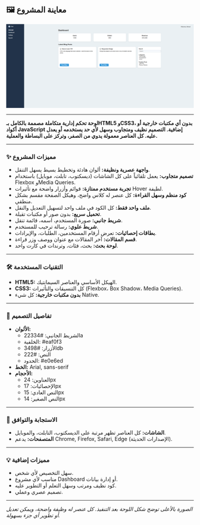 ## 🖼 معاينة المشروع
![Dashboard Preview](https://github.com/albna3681/dashboard-html-css-ui-ux/blob/9cd444f3c038610fe134bb76783a743a53d89c37/Screenshot%20(289).png)

---

**لوحة تحكم إدارية متكاملة مصممة بالكامل بـHTML5 وCSS3، بدون أي مكتبات خارجية أو أكواد JavaScript إضافية. التصميم نظيف ومتجاوب وسهل لأي حد يستخدمه أو يعدل عليه. كل العناصر معمولة يدوي من الصفر، وتركز على البساطة والعملية.**

---

### ✨ مميزات المشروع

- **واجهة عصرية ونظيفة:** ألوان هادئة وتخطيط بسيط يسهل التنقل.
- **تصميم متجاوب:** يعمل تلقائياً على كل الشاشات (ديسكتوب، تابلت، موبايل) باستخدام Flexbox وMedia Queries.
- **تجربة مستخدم ممتازة:** قوائم وأزرار واضحة مع تأثيرات Hover لطيفة.
- **كود منظم وسهل القراءة:** كل عنصر له كلاس واضح، وهيكل الصفحة مقسم بشكل منطقي.
- **ملف واحد فقط:** كل الكود في ملف واحد لتسهيل التعديل والنقل.
- **تحميل سريع:** بدون صور أو مكتبات تقيلة.
- **شريط جانبي:** صورة المستخدم، اسمه، قائمة تنقل.
- **شريط علوي:** رسالة ترحيب للمستخدم.
- **بطاقات إحصائيات:** تعرض أرقام المستخدمين، الطلبات، والإيرادات.
- **قسم المقالات:** آخر المقالات مع عنوان ووصف وزر قراءة.
- **لوحة بحث:** بحث، فئات، وترندات في كارت واحد.

---

### 🛠️ التقنيات المستخدمة

- **HTML5:** الهيكل الأساسي والعناصر السيمانتيك.
- **CSS3:** كل التنسيقات والتأثيرات (Flexbox، Box Shadow، Media Queries).
- **بدون مكتبات خارجية:** كل شيء Native.

---

### 🎨 تفاصيل التصميم

- **الألوان:**  
  - الشريط الجانبي: #22334a  
  - الخلفية: #eaf0f3  
  - الأزرار: #3498db  
  - النص: #222  
  - الحدود: #e0e6ed  
- **الخط:** Arial, sans-serif  
- **الأحجام:**  
  - العناوين: 24px  
  - الإحصائيات: 17px  
  - النص العادي: 15px  
  - النص الصغير: 14px  

---

### 📱 الاستجابة والتوافق

- **الشاشات:** كل العناصر تظهر مرتبة على الديسكتوب، التابلت، والموبايل.
- **المتصفحات:** يدعم Chrome, Firefox, Safari, Edge (الإصدارات الحديثة).

---

### 💡 مميزات إضافية

- سهل التخصيص لأي شخص.
- مناسب لأي مشروع Dashboard أو إدارة بيانات.
- كود نظيف ومرتب وسهل التعلم أو التطوير عليه.
- تصميم عصري وعملي.

---

*الصورة بالأعلى توضح شكل اللوحة بعد التنفيذ. كل عنصر له وظيفة واضحة، ويمكن تعديل أو تطوير أي جزء بسهولة.*
